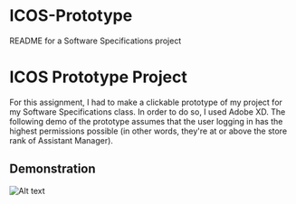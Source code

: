 # ICOS-Prototype
README for a Software Specifications project
# ICOS Prototype Project

For this assignment, I had to make a clickable prototype of my project for my Software Specifications class. In order to do so, I used Adobe XD. The following demo of the prototype assumes that the user logging in has the highest permissions possible (in other words, they're at or above the store rank of Assistant Manager).

## Demonstration
![Alt text](media/projectGif.gif)
